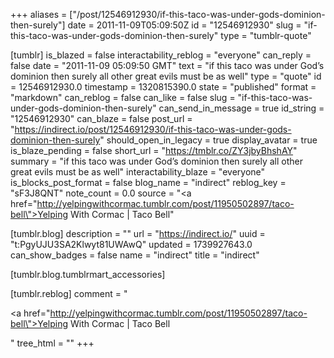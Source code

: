 +++
aliases = ["/post/12546912930/if-this-taco-was-under-gods-dominion-then-surely"]
date = 2011-11-09T05:09:50Z
id = "12546912930"
slug = "if-this-taco-was-under-gods-dominion-then-surely"
type = "tumblr-quote"

[tumblr]
is_blazed = false
interactability_reblog = "everyone"
can_reply = false
date = "2011-11-09 05:09:50 GMT"
text = "if this taco was under God’s dominion then surely all other great evils must be as well"
type = "quote"
id = 12546912930.0
timestamp = 1320815390.0
state = "published"
format = "markdown"
can_reblog = false
can_like = false
slug = "if-this-taco-was-under-gods-dominion-then-surely"
can_send_in_message = true
id_string = "12546912930"
can_blaze = false
post_url = "https://indirect.io/post/12546912930/if-this-taco-was-under-gods-dominion-then-surely"
should_open_in_legacy = true
display_avatar = true
is_blaze_pending = false
short_url = "https://tmblr.co/ZY3jbyBhshAY"
summary = "if this taco was under God’s dominion then surely all other great evils must be as well"
interactability_blaze = "everyone"
is_blocks_post_format = false
blog_name = "indirect"
reblog_key = "sF3J8QNT"
note_count = 0.0
source = "<a href=\"http://yelpingwithcormac.tumblr.com/post/11950502897/taco-bell\">Yelping With Cormac | Taco Bell</a>"

[tumblr.blog]
description = ""
url = "https://indirect.io/"
uuid = "t:PgyUJU3SA2Klwyt81UWAwQ"
updated = 1739927643.0
can_show_badges = false
name = "indirect"
title = "indirect"

[tumblr.blog.tumblrmart_accessories]

[tumblr.reblog]
comment = "<p><a href=\"http://yelpingwithcormac.tumblr.com/post/11950502897/taco-bell\">Yelping With Cormac | Taco Bell</a></p>"
tree_html = ""
+++
